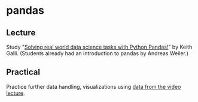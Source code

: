 # pandas
## Lecture
Study "[Solving real world data science tasks with Python Pandas!](https://www.youtube.com/watch?v=eMOA1pPVUc4)" by Keith Galli.
(Students already had an introduction to pandas by Andreas Weiler.)

## Practical
Practice further data handling, visualizations using [data from the video lecture](https://github.com/KeithGalli/Pandas-Data-Science-Tasks).
